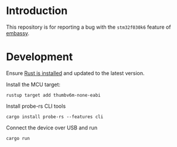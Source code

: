 # Introduction

This repository is for reporting a bug with the `stm32f030k6` feature
of [embassy](https://github.com/embassy-rs).

# Development

Ensure [Rust is installed](https://rustup.rs/) and updated to the latest version.

Install the MCU target:

`rustup target add thumbv6m-none-eabi`

Install probe-rs CLI tools

`cargo install probe-rs --features cli`

Connect the device over USB and run

`cargo run`
